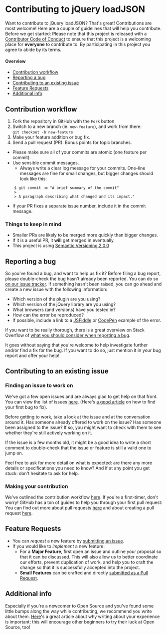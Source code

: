 # Contributing to jQuery loadJSON

Want to contribute to jQuery loadJSON? That's great! Contributions are most welcome!
Here are a couple of guidelines that will help you contribute. Before we get started: Please note that this project is released with a [Contributor Code of Conduct](CODE_OF_CONDUCT.md) to ensure that this project is a welcoming place for **everyone** to contribute to. By participating in this project you agree to abide by its terms.

#### Overview

* [Contribution workflow](#contribution-workflow)
* [Reporting a bug](#reporting-a-bug)
* [Contributing to an existing issue](#contributing-to-an-existing-issue)
* [Feature Requests](#feature-requests)
* [Additional info](#additional-info)

## Contribution workflow

1. Fork the repository in GitHub with the `Fork` button.
2. Switch to a new branch (ie. `new-feature`), and work from there:  
  `git checkout -b new-feature`
3. Make your feature addition or bug fix.
4. Send a pull request (PR). Bonus points for topic branches.
  * Please make sure all of your commits are atomic (one feature per commit).
  * Use sensible commit messages.
    * Always write a clear log message for your commits. One-line messages are fine for small changes, but bigger changes should look like this:

```shell
    $ git commit -m "A brief summary of the commit"
    >
    > A paragraph describing what changed and its impact."
```
  * If your PR fixes a separate issue number, include it in the commit message.

### Things to keep in mind

* Smaller PRs are likely to be merged more quickly than bigger changes.
* If it is a useful PR, it **will** get merged in eventually.
* This project is using [Semantic Versioning 2.0.0](http://semver.org/)

## Reporting a bug

So you've found a bug, and want to help us fix it? Before filing a bug report, please double-check the bug hasn't already been reported. You can do so [on our issue tracker](https://github.com/kevindb/jquery-load-json/issues?q=is%3Aopen+is%3Aissue). If something hasn't been raised, you can go ahead and create a new issue with the following information:

* Which version of the plugin are you using?
* Which version of the jQuery library are you using?
* What browsers (and versions) have you tested in?
* How can the error be reproduced?
* If possible, include a link to a [JSFiddle](https://jsfiddle.net/) or [CodePen](https://codepen.io/) example of the error.

If you want to be really thorough, there is a great overview on Stack Overflow of [what you should consider when reporting a bug](https://stackoverflow.com/questions/240323/how-to-report-bugs-the-smart-way).

It goes without saying that you're welcome to help investigate further and/or find a fix for the bug. If you want to do so, just mention it in your bug report and offer your help!

## Contributing to an existing issue

### Finding an issue to work on

We've got a few open issues and are always glad to get help on that front. You can view the list of issues [here](https://github.com/kevindb/jquery-load-json/issues). (Here's [a good article](https://medium.freecodecamp.com/finding-your-first-open-source-project-or-bug-to-work-on-1712f651e5ba) on how to find your first bug to fix).

Before getting to work, take a look at the issue and at the conversation around it. Has someone already offered to work on the issue? Has someone been assigned to the issue? If so, you might want to check with them to see whether they're still actively working on it.

If the issue is a few months old, it might be a good idea to write a short comment to double-check that the issue or feature is still a valid one to jump on.

Feel free to ask for more detail on what is expected: are there any more details or specifications you need to know?
And if at any point you get stuck: don't hesitate to ask for help.

### Making your contribution

We've outlined the contribution workflow [here](#contribution-workflow). If you're a first-timer, don't worry! GitHub has a ton of guides to help you through your first pull request: You can find out more about pull requests [here](https://help.github.com/articles/about-pull-requests/) and about creating a pull request [here](https://help.github.com/articles/creating-a-pull-request/).

## Feature Requests

* You can _request_ a new feature by [submitting an issue](https://github.com/kevindb/jquery-load-json/issues).
* If you would like to _implement_ a new feature:
  * For a **Major Feature**, first open an issue and outline your proposal so that it can be discussed. This will also allow us to better coordinate our efforts, prevent duplication of work, and help you to craft the change so that it is successfully accepted into the project.
  * **Small Features** can be crafted and directly [submitted as a Pull Request](#contribution-workflow).

## Additional info

Especially if you're a newcomer to Open Source and you've found some little bumps along the way while contributing, we recommend you write about them. [Here](https://medium.freecodecamp.com/new-contributors-to-open-source-please-blog-more-920af14cffd)'s a great article about why writing about your experience is important; this will encourage other beginners to try their luck at Open Source, too!
